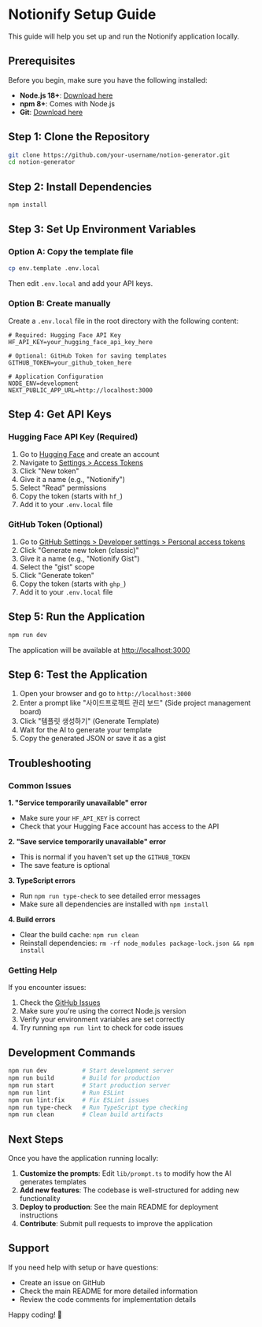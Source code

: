 # Notionify Setup Guide

This guide will help you set up and run the Notionify application locally.

## Prerequisites

Before you begin, make sure you have the following installed:

- **Node.js 18+**: [Download here](https://nodejs.org/)
- **npm 8+**: Comes with Node.js
- **Git**: [Download here](https://git-scm.com/)

## Step 1: Clone the Repository

```bash
git clone https://github.com/your-username/notion-generator.git
cd notion-generator
```

## Step 2: Install Dependencies

```bash
npm install
```

## Step 3: Set Up Environment Variables

### Option A: Copy the template file

```bash
cp env.template .env.local
```

Then edit `.env.local` and add your API keys.

### Option B: Create manually

Create a `.env.local` file in the root directory with the following content:

```env
# Required: Hugging Face API Key
HF_API_KEY=your_hugging_face_api_key_here

# Optional: GitHub Token for saving templates
GITHUB_TOKEN=your_github_token_here

# Application Configuration
NODE_ENV=development
NEXT_PUBLIC_APP_URL=http://localhost:3000
```

## Step 4: Get API Keys

### Hugging Face API Key (Required)

1. Go to [Hugging Face](https://huggingface.co) and create an account
2. Navigate to [Settings > Access Tokens](https://huggingface.co/settings/tokens)
3. Click "New token"
4. Give it a name (e.g., "Notionify")
5. Select "Read" permissions
6. Copy the token (starts with `hf_`)
7. Add it to your `.env.local` file

### GitHub Token (Optional)

1. Go to [GitHub Settings > Developer settings > Personal access tokens](https://github.com/settings/tokens)
2. Click "Generate new token (classic)"
3. Give it a name (e.g., "Notionify Gist")
4. Select the "gist" scope
5. Click "Generate token"
6. Copy the token (starts with `ghp_`)
7. Add it to your `.env.local` file

## Step 5: Run the Application

```bash
npm run dev
```

The application will be available at [http://localhost:3000](http://localhost:3000)

## Step 6: Test the Application

1. Open your browser and go to `http://localhost:3000`
2. Enter a prompt like "사이드프로젝트 관리 보드" (Side project management board)
3. Click "템플릿 생성하기" (Generate Template)
4. Wait for the AI to generate your template
5. Copy the generated JSON or save it as a gist

## Troubleshooting

### Common Issues

**1. "Service temporarily unavailable" error**
- Make sure your `HF_API_KEY` is correct
- Check that your Hugging Face account has access to the API

**2. "Save service temporarily unavailable" error**
- This is normal if you haven't set up the `GITHUB_TOKEN`
- The save feature is optional

**3. TypeScript errors**
- Run `npm run type-check` to see detailed error messages
- Make sure all dependencies are installed with `npm install`

**4. Build errors**
- Clear the build cache: `npm run clean`
- Reinstall dependencies: `rm -rf node_modules package-lock.json && npm install`

### Getting Help

If you encounter issues:

1. Check the [GitHub Issues](https://github.com/your-username/notion-generator/issues)
2. Make sure you're using the correct Node.js version
3. Verify your environment variables are set correctly
4. Try running `npm run lint` to check for code issues

## Development Commands

```bash
npm run dev          # Start development server
npm run build        # Build for production
npm run start        # Start production server
npm run lint         # Run ESLint
npm run lint:fix     # Fix ESLint issues
npm run type-check   # Run TypeScript type checking
npm run clean        # Clean build artifacts
```

## Next Steps

Once you have the application running locally:

1. **Customize the prompts**: Edit `lib/prompt.ts` to modify how the AI generates templates
2. **Add new features**: The codebase is well-structured for adding new functionality
3. **Deploy to production**: See the main README for deployment instructions
4. **Contribute**: Submit pull requests to improve the application

## Support

If you need help with setup or have questions:

- Create an issue on GitHub
- Check the main README for more detailed information
- Review the code comments for implementation details

Happy coding! 🚀
